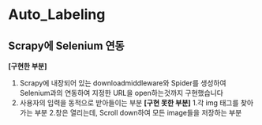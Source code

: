 # Auto_Labeling
Scrapy에 Selenium 연동
----------------------------------------------------------------------------------------
**[구현한 부분]**
1. Scrapy에 내장되어 있는 downloadmiddleware와 Spider를 생성하여 Selenium과의 연동하여 지정한 URL을 open하는것까지 구현했습니다
2. 사용자의 입력을 동적으로 받아들이는 부분
**[구현 못한 부분]**
1.각 img 태그를 찾아가는 부분 
2.창은 열리는데, Scroll down하여 모든 image들을 저장하는 부분
